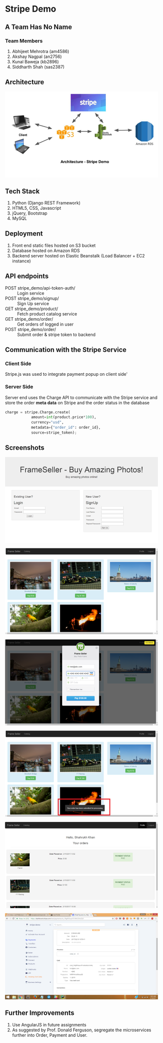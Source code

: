 # Stripe Demo

## A Team Has No Name

### Team Members
1. Abhijeet Mehrotra (am4586)
2. Akshay Nagpal (an2756)
3. Kunal Baweja (kb2896)
4. Siddharth Shah (sas2387)

## Architecture
![Architecture Diagram](screenshots/Architecture.jpg "Architecture Diagram")

## Tech Stack
1. Python (Django REST Framework)
2. HTML5, CSS, Javascript
3. jQuery, Bootstrap
4. MySQL

## Deployment
1. Front end static files hosted on S3 bucket
2. Database hosted on Amazon RDS
3. Backend server hosted on Elastic Beanstalk (Load Balancer + EC2 instance)

## API endpoints
<dl>
  <dt>POST stripe_demo/api-token-auth/</dt>
  <dd>Login service</dd>
  <dt>POST stripe_demo/signup/</dt>
  <dd>Sign Up service</dd>
  <dt>GET stripe_demo/product/</dt>
  <dd>Fetch product catalog service</dd>
  <dt>GET stripe_demo/order/</dt>
  <dd>Get orders of logged in user</dd>
  <dt>POST stripe_demo/order/</dt>
  <dd>Submit order &amp; stripe token to backend</dd>
</dl>

## Communication with the Stripe Service
### Client Side
Stripe.js was used to integrate payment popup on client side'
### Server Side
Server end uses the Charge API to communicate with the Stripe service and store the order **meta data** on Stripe and the order status in the database
```python
charge = stripe.Charge.create(
            amount=int(product.price*100),
            currency="usd",
            metadata={"order_id": order_id},
            source=stripe_token);
```
## Screenshots
![Homepage](screenshots/home.png "Homepage")

![Catalog](screenshots/catalog.png "Catalog")

![Card Popup](screenshots/card_popup.png "Card Popup")

![Payment submitted](screenshots/payment_submitted.png "Payment submitted")

![Orders](screenshots/orders.png "Orders by user")

![Stripe Oder Meta](screenshots/stripe_order_meta.png "Stripe Metadata")

## Further Improvements
1. Use AngularJS in future assignments
2. As suggested by Prof. Donald Ferguson, segregate the microservices further into Order, Payment and User.